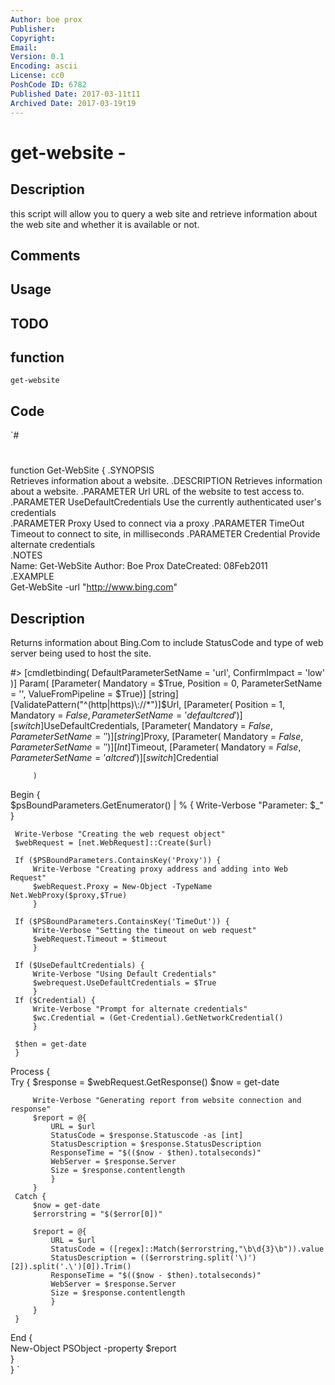 ```yaml
---
Author: boe prox
Publisher: 
Copyright: 
Email: 
Version: 0.1
Encoding: ascii
License: cc0
PoshCode ID: 6782
Published Date: 2017-03-11t11
Archived Date: 2017-03-19t19
---
```


# get-website - 

## Description

this script will allow you to query a web site and retrieve information about the web site and whether it is available or not.

## Comments



## Usage



## TODO



## function

`get-website`

## Code

`#
 #
 function Get-WebSite {
 .SYNOPSIS  
     Retrieves information about a website.
 .DESCRIPTION
     Retrieves information about a website.
 .PARAMETER Url
     URL of the website to test access to.
 .PARAMETER UseDefaultCredentials
     Use the currently authenticated user's credentials  
 .PARAMETER Proxy
     Used to connect via a proxy
 .PARAMETER TimeOut
     Timeout to connect to site, in milliseconds
 .PARAMETER Credential
     Provide alternate credentials              
 .NOTES  
     Name: Get-WebSite
     Author: Boe Prox
     DateCreated: 08Feb2011        
 .EXAMPLE  
     Get-WebSite -url "http://www.bing.com"
     
 Description
 ------------
 Returns information about Bing.Com to include StatusCode and type of web server being used to host the site.
 
 #> 
 [cmdletbinding(
 	DefaultParameterSetName = 'url',
 	ConfirmImpact = 'low'
 )]
     Param(
         [Parameter(
             Mandatory = $True,
             Position = 0,
             ParameterSetName = '',
             ValueFromPipeline = $True)]
             [string][ValidatePattern("^(http|https)\://*")]$Url,
         [Parameter(
             Position = 1,
             Mandatory = $False,
             ParameterSetName = 'defaultcred')]
             [switch]$UseDefaultCredentials,
         [Parameter(
             Mandatory = $False,
             ParameterSetName = '')]
             [string]$Proxy,
         [Parameter(
             Mandatory = $False,
             ParameterSetName = '')]
             [Int]$Timeout,
         [Parameter(
             Mandatory = $False,
             ParameterSetName = 'altcred')]
             [switch]$Credential            
                         
         )
 Begin {     
     $psBoundParameters.GetEnumerator() | % { 
         Write-Verbose "Parameter: $_" 
         }
    
     Write-Verbose "Creating the web request object"        
     $webRequest = [net.WebRequest]::Create($url)
     
     If ($PSBoundParameters.ContainsKey('Proxy')) {
         Write-Verbose "Creating proxy address and adding into Web Request"
         $webRequest.Proxy = New-Object -TypeName Net.WebProxy($proxy,$True)
         }
         
     If ($PSBoundParameters.ContainsKey('TimeOut')) {
         Write-Verbose "Setting the timeout on web request"
         $webRequest.Timeout = $timeout
         }        
     
     If ($UseDefaultCredentials) {
         Write-Verbose "Using Default Credentials"
         $webrequest.UseDefaultCredentials = $True
         }
     If ($Credential) {
         Write-Verbose "Prompt for alternate credentials"
         $wc.Credential = (Get-Credential).GetNetworkCredential()
         }            
         
     $then = get-date
     }
 Process {    
     Try {
         $response = $webRequest.GetResponse()
         $now = get-date 
         
         Write-Verbose "Generating report from website connection and response"  
         $report = @{
             URL = $url
             StatusCode = $response.Statuscode -as [int]
             StatusDescription = $response.StatusDescription
             ResponseTime = "$(($now - $then).totalseconds)"
             WebServer = $response.Server
             Size = $response.contentlength
             } 
         }
     Catch {
         $now = get-date
         $errorstring = "$($error[0])"
         
         $report = @{
             URL = $url
             StatusCode = ([regex]::Match($errorstring,"\b\d{3}\b")).value
             StatusDescription = (($errorstring.split('\)')[2]).split('.\')[0]).Trim()
             ResponseTime = "$(($now - $then).totalseconds)" 
             WebServer = $response.Server
             Size = $response.contentlength
             }   
         }
     }
 End {        
     New-Object PSObject -property $report  
     }    
 }
`

